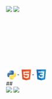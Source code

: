<div>
  <img height="180em" src="https://github-readme-stats.vercel.app/api?username=AndreCampoos&show_icons=false&theme=dark&include_all_commits=true&count_private=true"style="max-width: 100%;">
  <img height="180em" src="https://github-readme-stats.vercel.app/api/top-langs/?username=AndreCampoos&layout=compact&langs_count=16&theme=dark" style="max-width: 100%;">
</div>
<br>
    <br>
        <br>
            <br>
                <br>
                    <br>
                        <br>
                            <br>
                                <br>
<div>
  <img align="center" height="30" width="30" src="https://raw.githubusercontent.com/devicons/devicon/master/icons/python/python-original.svg" style="max-width: 100%;">-
  <img align="center" height="30" width="30" src="https://raw.githubusercontent.com/devicons/devicon/master/icons/html5/html5-original.svg" style="max-width: 100%;">-
  <img align="center" height="30" width="30" src="https://raw.githubusercontent.com/devicons/devicon/master/icons/css3/css3-original.svg" style="max-width: 100%;">
</div>
##
<div>
  <a href:"mailto:andrecampos911@gmail.com" target=_blank><img src="https://img.shields.io/badge/Gmail-D14836?style=for-the-badge&logo=gmail&logoColor=white" target=_blank style=border-radius: "5px"></a>
  <a href:"https://intagram.com/acampoos.01" target=_blank><img src="https://img.shields.io/badge/Instagram-E4405F?style=for-the-badge&logo=instagram&logoColor=white" target=_blank></a>
</div>
                                                 
